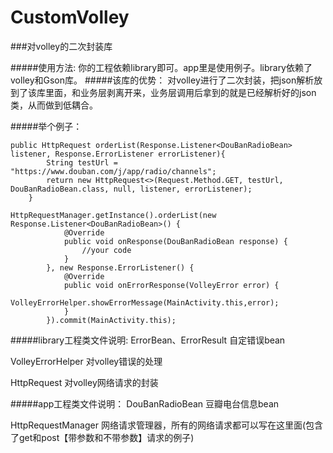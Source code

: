 # CustomVolley
###对volley的二次封装库

#####使用方法:
你的工程依赖library即可。app里是使用例子。library依赖了volley和Gson库。
#####该库的优势：
对volley进行了二次封装，把json解析放到了该库里面，和业务层剥离开来，业务层调用后拿到的就是已经解析好的json类，从而做到低耦合。

#####举个例子：
```
public HttpRequest orderList(Response.Listener<DouBanRadioBean> listener, Response.ErrorListener errorListener){
        String testUrl = "https://www.douban.com/j/app/radio/channels";
        return new HttpRequest<>(Request.Method.GET, testUrl, DouBanRadioBean.class, null, listener, errorListener);
    }
```

```
HttpRequestManager.getInstance().orderList(new Response.Listener<DouBanRadioBean>() {
            @Override
            public void onResponse(DouBanRadioBean response) {
                //your code
            }
        }, new Response.ErrorListener() {
            @Override
            public void onErrorResponse(VolleyError error) {
                VolleyErrorHelper.showErrorMessage(MainActivity.this,error);
            }
        }).commit(MainActivity.this);
```
#####library工程类文件说明:
ErrorBean、ErrorResult 自定错误bean

VolleyErrorHelper 对volley错误的处理

HttpRequest 对volley网络请求的封装

#####app工程类文件说明：
DouBanRadioBean 豆瓣电台信息bean

HttpRequestManager 网络请求管理器，所有的网络请求都可以写在这里面(包含了get和post【带参数和不带参数】请求的例子)